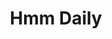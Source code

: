 ---
instagram: https://instagram.com/hmmdailygram
logohandle: hmmdaily
sort: hmmdaily
title: Hmm Daily
twitter: https://x.com/Hmm_Daily
website: https://hmmdaily.com/
youtube: https://youtube.com/channel/UCbHwXz5yTpg87TYwgItpmmg
---